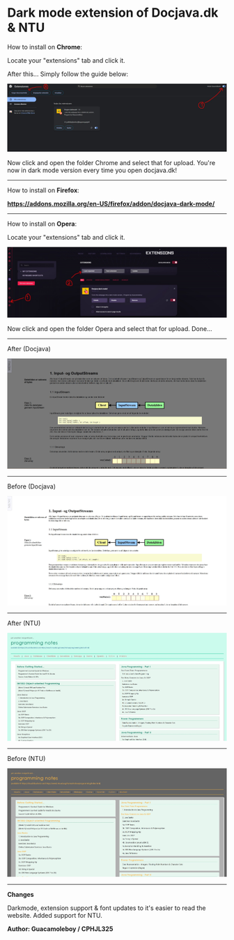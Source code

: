 # Dark mode extension of Docjava.dk & NTU

How to install on **Chrome**:

Locate your "extensions" tab and click it.

After this... Simply follow the guide below:

![Visuals](/images/how-to.jpg)

Now click and open the folder Chrome and select that for upload. 
You're now in dark mode version every time you open docjava.dk!

_________________________________________

How to install on **Firefox**:

**https://addons.mozilla.org/en-US/firefox/addon/docjava-dark-mode/**

_________________________________________

How to install on **Opera**:

Locate your "extensions" tab and click it.

![Visuals](/images/opera.jpg)

Now click and open the folder Opera and select that for upload. 
Done...

_________________________________________

After (Docjava)

![Visuals](/images/after.jpg)

_________________________________________

Before (Docjava)

![Visuals](/images/before.jpg)

_________________________________________

After (NTU)

![Visuals](/images/1.jpg)

_________________________________________

Before (NTU)

![Visuals](/images/2.jpg)

_________________________________________

**Changes**

Darkmode, extension support & font updates to it's easier to read the website.
Added support for NTU.

**Author: Guacamoleboy / CPHJL325**
